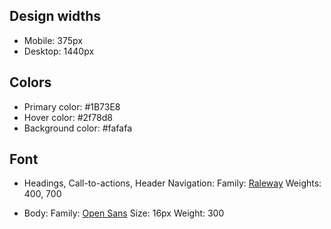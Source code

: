 ## Design widths

- Mobile: 375px
- Desktop: 1440px

## Colors

- Primary color: #1B73E8
- Hover color: #2f78d8
- Background color: #fafafa

## Font

- Headings, Call-to-actions, Header Navigation: 
    Family: [Raleway](https://fonts.google.com/specimen/Raleway) 
    Weights: 400, 700
    
- Body: 
    Family: [Open Sans](https://fonts.google.com/specimen/Open+Sans)
    Size: 16px
    Weight: 300
     
